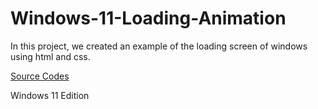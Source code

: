# Windows-11-Loading-Animation
  
In this project, we created an example of the loading screen of windows using html and css.



   [Source Codes](https://codepen.io/feebaa/pen/PPrLQP)
   
   Windows 11 Edition
